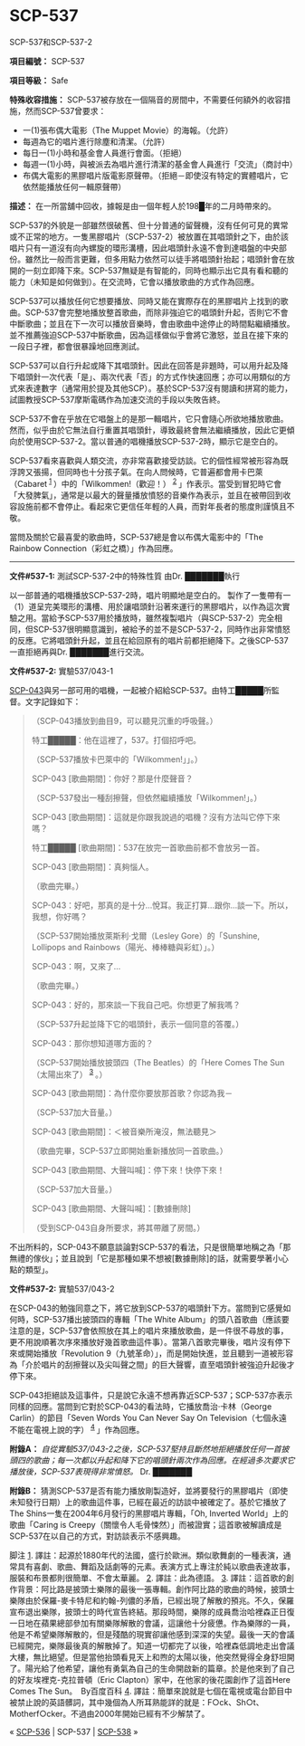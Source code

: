 # SCP-537
                        




SCP-537和SCP-537-2



**項目編號：** SCP-537

**項目等級：** Safe

**特殊收容措施：** SCP-537被存放在一個隔音的房間中，不需要任何額外的收容措施，然而SCP-537曾要求：

- 一(1)張布偶大電影（The Muppet Movie）的海報。（允許）
- 每週為它的唱片進行除塵和清潔。（允許）
- 每日一(1)小時和基金會人員進行會面。（拒絕）
- 每週一(1)小時，與被派去為唱片進行清潔的基金會人員進行「交流」（商討中）
- 布偶大電影的黑膠唱片版電影原聲帶。（拒絕－即使沒有特定的實體唱片，它依然能播放任何一輯原聲帶）

**描述：** 在一所當舖中回收，據報是由一個年輕人於198█年的二月時帶來的。

SCP-537的外貌是一部雖然很破舊、但十分普通的留聲機，沒有任何可見的異常或不正常的地方。一隻黑膠唱片（SCP-537-2）被放置在其唱頭針之下，由於該唱片只有一道沒有向內螺旋的環形溝槽，因此唱頭針永遠不會到達唱盤的中央部份。雖然比一般而言更難，但多用點力依然可以徒手將唱頭針抬起；唱頭針會在放開的一刻立即降下來。SCP-537無疑是有智能的，同時也顯示出它具有看和聽的能力（未知是如何做到）。在交流時，它會以播放歌曲的方式作為回應。

SCP-537可以播放任何它想要播放、同時又能在實際存在的黑膠唱片上找到的歌曲。SCP-537會完整地播放整首歌曲，而除非強迫它的唱頭針升起，否則它不會中斷歌曲；並且在下一次可以播放音樂時，會由歌曲中途停止的時間點繼續播放。並不推薦強迫SCP-537中斷歌曲，因為這樣做似乎會將它激怒，並且在接下來的一段日子裡，都會很暴躁地回應測試。

SCP-537可以自行升起或降下其唱頭針。因此在回答是非題時，可以用升起及降下唱頭針一次代表「是」、兩次代表「否」的方式作快速回應；亦可以用類似的方式來表達數字（通常用於提及其他SCP）。基於SCP-537沒有閱讀和拼寫的能力，試圖教授SCP-537摩斯電碼作為加速交流的手段以失敗告終。

SCP-537不會在乎放在它唱盤上的是那一輯唱片，它只會隨心所欲地播放歌曲。然而，似乎由於它無法自行重置其唱頭針，導致最終會無法繼續播放，因此它更傾向於使用SCP-537-2。當以普通的唱機播放SCP-537-2時，顯示它是空白的。

SCP-537看來喜歡與人類交流，亦非常喜歡接受訪談。它的個性經常被形容為既浮誇又張揚，但同時也十分孩子氣。在向人問候時，它普遍都會用卡巴萊（Cabaret<sup class='footnoteref'>
 <a shape='rect' class='footnoteref' id='footnoteref-1' href='javascript:;' onclick='WIKIDOT.page.utils.scrollToReference(&apos;footnote-1&apos;)'>1</a>
</sup>）中的「Wilkommen!（歡迎！）<sup class='footnoteref'>
 <a shape='rect' class='footnoteref' id='footnoteref-2' href='javascript:;' onclick='WIKIDOT.page.utils.scrollToReference(&apos;footnote-2&apos;)'>2</a>
</sup>」作表示。當受到冒犯時它會「大發脾氣」，通常是以最大的聲量播放憤怒的音樂作為表示，並且在被帶回到收容設施前都不會停止。看起來它更信任年輕的人員，而對年長者的態度則謹慎且不敬。

當問及關於它最喜愛的歌曲時，SCP-537總是會以布偶大電影中的「The Rainbow Connection（彩虹之橋）」作為回應。


---

**文件#537-1:**  測試SCP-537-2中的特殊性質
由Dr. ███████執行

以一部普通的唱機播放SCP-537-2時，唱片明顯地是空白的。
製作了一隻帶有一（1）道呈完美環形的溝槽、用於讓唱頭針沿著來運行的黑膠唱片，以作為這次實驗之用。當給予SCP-537用於播放時，雖然複製唱片（與SCP-537-2）完全相同，但SCP-537很明顯意識到，被給予的並不是SCP-537-2，同時作出非常憤怒的反應。它將唱頭針升起，並且在給回原有的唱片前都拒絕降下。之後SCP-537一直拒絕再與Dr. ███████進行交流。

**文件#537-2:**  實驗537/043-1

[SCP-043](/scp-043)與另一部可用的唱機，一起被介紹給SCP-537。由特工█████所監督。文字記錄如下：


> （SCP-043播放到曲目9，可以聽見沉重的呼吸聲。）
> 
> 特工█████：他在這裡了，537。打個招呼吧。
> 
> （SCP-537播放卡巴萊中的「Wilkommen!」」。）
> 
> SCP-043 [歌曲期間]：你好？那是什麼聲音？
> 
> （SCP-537發出一種刮擦聲，但依然繼續播放「Wilkommen!」。）
> 
> SCP-043 [歌曲期間]：這就是你跟我說過的唱機？沒有方法叫它停下來嗎？
> 
> 特工█████ [歌曲期間]：537在放完一首歌曲前都不會放另一首。
> 
> SCP-043 [歌曲期間]：真夠惱人。
> 
> （歌曲完畢。）
> 
> SCP-043：好吧，那真的是十分…悅耳。我正打算…跟你…談一下。所以，我想，你好嗎？
> 
> （SCP-537開始播放萊斯利‧戈爾（Lesley Gore）的「Sunshine, Lollipops and Rainbows（陽光、棒棒糖與彩虹）」。）
> 
> SCP-043：啊，又來了…
> 
> （歌曲完畢。）
> 
> SCP-043：好的，那來談一下我自己吧。你想更了解我嗎？
> 
> （SCP-537升起並降下它的唱頭針，表示一個同意的答覆。）
> 
> SCP-043：那你想知道哪方面的？
> 
> （SCP-537開始播放披頭四（The Beatles）的「Here Comes The Sun（太陽出來了）<sup class='footnoteref'>
 <a shape='rect' class='footnoteref' id='footnoteref-3' href='javascript:;' onclick='WIKIDOT.page.utils.scrollToReference(&apos;footnote-3&apos;)'>3</a>
</sup>。）
> 
> SCP-043 [歌曲期間]：為什麼你要放那首歌？你認為我－
> 
> （SCP-537加大音量。）
> 
> SCP-043 [歌曲期間]：＜被音樂所淹沒，無法聽見＞
> 
> （歌曲完畢，SCP-537立即開始重新播放同一首歌曲。）
> 
> SCP-043 [歌曲期間、大聲叫喊]：停下來！快停下來！
> 
> （SCP-537加大音量。）
> 
> SCP-043 [歌曲期間、大聲叫喊]：[數據刪除]
> 
> （受到SCP-043自身所要求，將其帶離了房間。）
> 

不出所料的，SCP-043不願意談論對SCP-537的看法，只是很簡單地稱之為「那無禮的傢伙」；並且說到「它是那種如果不想被[數據刪除]的話，就需要學著小心點的類型」。

**文件#537-2:**  實驗537/043-2

在SCP-043的勉強同意之下，將它放到SCP-537的唱頭針下方。當問到它感覺如何時，SCP-537播出披頭四的專輯「The White Album」的頭八首歌曲（應該要注意的是，SCP-537會依照放在其上的唱片來播放歌曲，是一件很不尋放的事，更不用說順著次序來播放好幾首歌曲這件事）。當第八首歌完畢後，唱片沒有停下來或開始播放「Revolution 9（九號革命）」，而是開始快進，並且聽到一道被形容為「介於唱片的刮擦聲以及尖叫聲之間」的巨大聲響，直至唱頭針被強迫升起後才停下來。

SCP-043拒絕談及這事件，只是說它永遠不想再靠近SCP-537；SCP-537亦表示同樣的回應。當問到它對於SCP-043的看法時，它播放喬治‧卡林（George Carlin）的節目「Seven Words You Can Never Say On Television（七個永遠不能在電視上說的字）<sup class='footnoteref'>
 <a shape='rect' class='footnoteref' id='footnoteref-4' href='javascript:;' onclick='WIKIDOT.page.utils.scrollToReference(&apos;footnote-4&apos;)'>4</a>
</sup>」作為回應。

**附錄A：** *自從實驗537/043-2之後，SCP-537堅持且斷然地拒絕播放任何一首披頭四的歌曲；每一次都以升起和降下它的唱頭針兩次作為回應。在經過多次要求它播放後，SCP-537表現得非常憤怒。* Dr. ███████

**附錄B：** 猜測SCP-537是否有能力播放剛製造好，並將要發行的黑膠唱片（即使未知發行日期）上的歌曲這件事，已經在最近的訪談中被確定了。基於它播放了The Shins一隻在2004年6月發行的黑膠唱片專輯，「Oh, Inverted World」上的歌曲「Caring is Creepy（關懷令人毛骨悚然）」而被證實；這首歌被解讀成是SCP-537在以自己的方式，對訪談表示不感興趣。


脚注
<a shape='rect' href='javascript:;' onclick='WIKIDOT.page.utils.scrollToReference(&apos;footnoteref-1&apos;)'>1</a>. 譯註：起源於1880年代的法國，盛行於歐洲。類似歌舞劇的一種表演，通常具有喜劇、歌曲、舞蹈及話劇等的元素。表演方式上專注於純以歌曲表達故事，服裝和布景都則很簡單、不會太華麗。
<a shape='rect' href='javascript:;' onclick='WIKIDOT.page.utils.scrollToReference(&apos;footnoteref-2&apos;)'>2</a>. 譯註：此為德語。
<a shape='rect' href='javascript:;' onclick='WIKIDOT.page.utils.scrollToReference(&apos;footnoteref-3&apos;)'>3</a>. 譯註：這首歌的創作背景：阿比路是披頭士樂隊的最後一張專輯。創作阿比路的歌曲的時候，披頭士樂隊由於保羅-麥卡特尼和約翰-列儂的矛盾，已經出現了解散的預兆。不久，保羅宣布退出樂隊，披頭士的時代宣告終結。那段時間，樂隊的成員喬治哈裡森正日復一日地在蘋果總部參加有關樂隊解散的會議，這讓他十分疲憊。作為樂隊的一員，他是不希望樂隊解散的，但是殘酷的現實卻讓他感到深深的失望。最後一天的會議已經開完，樂隊最後真的解散掉了。知道一切都完了以後，哈裡森低調地走出會議大樓，無比絕望。但是當他抬頭看見天上和煦的太陽以後，他突然覺得全身舒坦開了。陽光給了他希望，讓他有勇氣為自己的生命開啟新的篇章。於是他來到了自己的好友埃裡克-克拉普頓（Eric Clapton）家中，在他家的後花園創作了這首Here Comes The Sun。　By百度百科
<a shape='rect' href='javascript:;' onclick='WIKIDOT.page.utils.scrollToReference(&apos;footnoteref-4&apos;)'>4</a>. 譯註：簡單來說就是七個在電視或電台節目中被禁止說的英語髒詞，其中幾個為人所耳熟能詳的就是：F○ck、Sh○t、Motherf○cker。不過由2000年開始已經有不少解禁了。



« [SCP-536](/scp-536) | SCP-537 | [SCP-538](/scp-538) »





                    